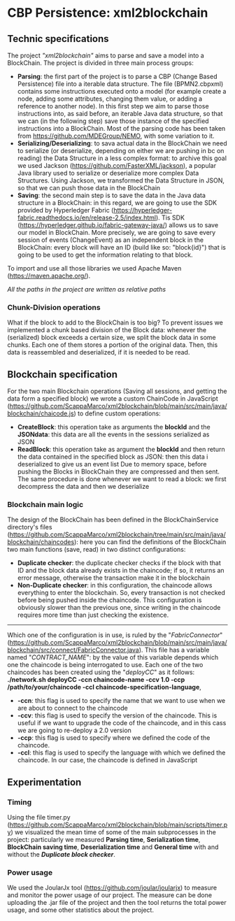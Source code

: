 # CBP Persistence: xml2blockchain
## Technic specifications
The project _"xml2blockchain"_ aims to parse and save a model into a BlockChain. The project is divided in three main process groups:
- **Parsing**: the first part of the project is to parse a CBP (Change Based Persistence) file into a iterable data structure. The file (BPMN2.cbpxml) contains some instructions executed onto a model (for example create a node, adding some attributes, changing them value, or adding a reference to another node). In this first step we aim to parse those instructions into, as said before, an iterable Java data structure, so that we can (in the following step) save those instance of the specified instructions into a BlockChain. Most of the parsing code has been taken from https://github.com/MDEGroup/NEMO, with some variation to it.
- **Serializing/Deserializing**: to sava actual data in the BlockChain we need to serialize (or deserialize, depending on either we are pushing in bc on reading) the Data Structure in a less complex format: to archive this goal we used Jackson (https://github.com/FasterXML/jackson), a popular Java library used to serialize or deserialize more complex Data Structures. Using Jackson, we transformed the Data Structure in JSON, so that we can push those data in the BlockChain
- **Saving**: the second main step is to save the data in the Java data structure in a BlockChain: in this regard, we are going to use the SDK provided by Hyperledger Fabric (https://hyperledger-fabric.readthedocs.io/en/release-2.5/index.html). Tis SDK (https://hyperledger.github.io/fabric-gateway-java/) allows us to save our model in BlockChain. More precisely, we are going to save every session of events (ChangeEvent) as an independent block in the BlockChain: every block will have an ID (build like so: "block{id}") that is going to be used to get the information relating to that block.

To import and use all those libraries we used Apache Maven (https://maven.apache.org/).

_All the paths in the project are written as relative paths_

### Chunk-Division operations
What if the block to add to the BlockChain is too big? To prevent issues we implemented a chunk based division of the Block data: whenever the (serialized) block exceeds a certain size, we split the block data in some chunks. Each one of them stores a portion of the original data. Then, this data is reassembled and deserialized, if it is needed to be read.

## Blockchain specification
For the two main Blockchain operations (Saving all sessions, and getting the data form a specified block) we wrote a custom ChainCode in JavaScript (https://github.com/ScappaMarco/xml2blockchain/blob/main/src/main/java/blockchain/chaicode.js) to define custom operations:
- **CreateBlock**: this operation take as arguments the **blockId** and the **JSONdata**: this data are all the events in the sessions serialized as JSON
- **ReadBlock**: this operation take as argument the **blockId** and then return the data contained in the specified block as JSON: then this data i deserialized to give us an event list 
Due to memory space, before pushing the Blocks in BlockChain they are compressed and then sent. The same procedure is done whenever we want to read a block: we first decompress the data and then we deserialize

### Blockchain main logic
The design of the BlockChain has been defined in the BlockChainService directory's files (https://github.com/ScappaMarco/xml2blockchain/tree/main/src/main/java/blockchain/chaincodes): here you can find the definitions of the BlockChain two main functions (save, read) in two distinct configurations:
- **Duplicate checker**: the duplicate checker checks if the block with that ID and the block data already exists in the chaincode; if so, it returns an error message, otherwise the transaction make it in the blockchain
- **Non-Duplicate checker**: in this configuration, the chaincode allows everything to enter the blockchain. So, every transaction is not checked before being pushed inside the chaincode. This configuration is obviously slower than the previous one, since writing in the chaincode requires more time than just checking the existence.<br>
---
Which one of the configuration is in use, is ruled by the "_FabricConnector_" (https://github.com/ScappaMarco/xml2blockchain/blob/main/src/main/java/blockchain/src/connect/FabricConnector.java). This file has a variable named "_CONTRACT_NAME_": by the value of this variable depends which one the chaincode is being interrogated to use.
Each one of the two chaincodes has been created using the "_deployCC_" as it follows: **./network.sh deployCC -ccn chaincode-name -ccv 1.0 -ccp /path/to/your/chaincode -ccl chaincode-specification-language**,
- **-ccn**: this flag is used to specify the name that we want to use when we are about to connect to the chaincode
- **-ccv**: this flag is used to specify the version of the chaincode. This is useful if we want to upgrade the code of the chaincode, and in this cass we are going to re-deploy a 2.0 version
- **-ccp**: this flag is used to specify where we defined the code of the chaincode.
- **-ccl**: this flag is used to specify the language with which we defined the chaincode. In our case, the chaincode is defined in JavaScript

## Experimentation
### Timing
Using the file timer.py (https://github.com/ScappaMarco/xml2blockchain/blob/main/scripts/timer.py) we visualized the mean time of some of the main subprocesses in the project: particularly we measured **Parsing time**, **Serialization time**, **BlockChain saving time**, **Deserialization time** and **General time** with and without the **_Duplicate block checker_**.

### Power usage
We used the JoularJx tool (https://github.com/joular/joularjx) to measure and monitor the power usage of our project. The measure can be done uploading the .jar file of the project and then the tool returns the total power usage, and some other statistics about the project.